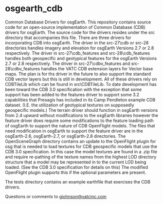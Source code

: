 # osgearth_cdb
Common Database Drivers for osgEarth.
This repository contains source code for an open-source implementation of Common Database (CDB) drivers for osgEarth. The source code for the drivers resides under the src directory that accompanies this file. There are three drivers for incorporating CDB into osgEarth.  The driver in the src-27\cdb or src-28 directories handles imagery and elevation for osgEarth Versions 2.7 or 2.8 respectively. The driver in src-27\cdb_features and src-28\cdb_features handles both geospecific and geotypical features for the osgEarth Versions 2.7 or 2.8 respectively. The driver in src-27\cdbv_features and src-28\cdbv_features handles the VATC CDB extension layers for Vector base maps. The plan is for ths driver in the future to also support the standard CDB vector layers but this is still in development. All of these drivers rely on CDBTileLib which can be found in src\CDBTileLib.  To date development has been toward the CDB 3.0 specification with the exception that some support has been added to the features driver to support some 3.2 capabilities that Presagis has included in its Camp Pendleton example CDB dataset. (I.E. the utilization of geotypical textures on supposedly geospecific models.)  The terrain driver should function in osgEarth versions from 2.4 upward without modifications to the osgEarth libraries however the feature driver does require some modifications to the feature loading path of osgEarth to support the nature of CDB OpenFlight models. The files that need modification in osgEarth to support the feature driver are in the osgEarth-2.6, osgEarth-2.7, or osgEarth-2.8 directories.  The OpenSceneGraph directory contains an update to the OpenFlight plugin for osg that is needed to load textures for CDB geospecific models that use the CDB 3.0 specification. In this case the model textures are found in a .zip file and require re-pathing of the texture names from the highest LOD directory structure that a model may be represented in to the current LOD being loaded. (See the CDB 3.0 specification for details on this) The modified OpenFlight plugin supports this if the optional parameters are present.
 

The tests directory contains an example earthfile that exercises the CDB drivers.

Questions or comments to gjohnson@vatcinc.com
